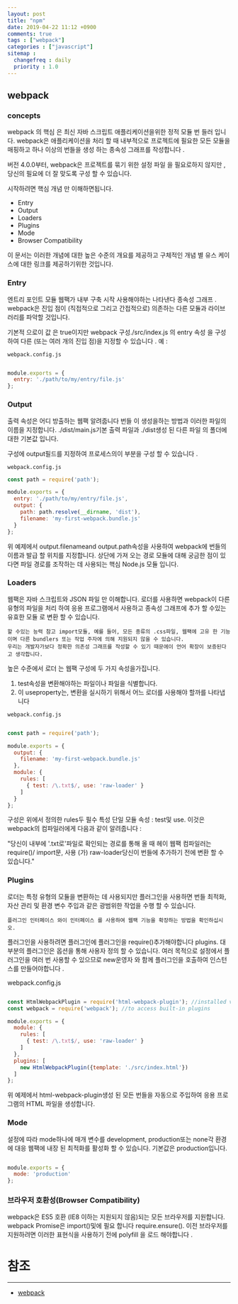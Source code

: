 ```yaml
---
layout: post
title: "npm"
date: 2019-04-22 11:12 +0900
comments: true
tags : ["webpack"]
categories : ["javascript"]
sitemap :
  changefreq : daily
  priority : 1.0
---
```


## webpack

### concepts

webpack 의 핵심 은 최신 자바 스크립트 애플리케이션을위한 정적 모듈 번 들러 입니다. 
webpack은 애플리케이션을 처리 할 때 내부적으로 프로젝트에 필요한 모든 모듈을 매핑하고 하나 이상의 번들을 생성 하는 종속성 그래프를 작성합니다 .

버전 4.0.0부터, webpack은 프로젝트를 묶기 위한 설정 파일 을 필요로하지 않지만 , 당신의 필요에 더 잘 맞도록 구성 할 수 있습니다.

시작하려면 핵심 개념 만 이해하면됩니다.

* Entry
* Output
* Loaders
* Plugins
* Mode
* Browser Compatibility

이 문서는 이러한 개념에 대한 높은 수준의 개요를 제공하고 구체적인 개념 별 유스 케이스에 대한 링크를 제공하기위한 것입니다.

### Entry

엔트리 포인트 모듈 웹팩가 내부 구축 시작 사용해야하는 나타낸다 종속성 그래프 . webpack은 진입 점이 (직접적으로 그리고 간접적으로) 의존하는 다른 모듈과 라이브러리를 파악할 것입니다.

기본적 으로이 값 은 true이지만 webpack 구성./src/index.js 의 entry 속성 을 구성하여 다른 (또는 여러 개의 진입 점)을 지정할 수 있습니다 . 예 :

`webpack.config.js`

```javascript

module.exports = {
  entry: './path/to/my/entry/file.js'
};

```


### Output

출력 속성은 어디 방출하는 웹팩 알려줍니다 번들 이 생성을하는 방법과 이러한 파일의 이름을 지정합니다. ./dist/main.js기본 출력 파일과 ./dist생성 된 다른 파일 의 폴더에 대한 기본값 입니다.

구성에 output필드를 지정하여 프로세스의이 부분을 구성 할 수 있습니다 .


`webpack.config.js`

```javascript
const path = require('path');

module.exports = {
  entry: './path/to/my/entry/file.js',
  output: {
    path: path.resolve(__dirname, 'dist'),
    filename: 'my-first-webpack.bundle.js'
  }
};

```

위 예제에서 output.filenameand output.path속성을 사용하여 webpack에 번들의 이름과 발급 할 위치를 지정합니다. 
상단에 가져 오는 경로 모듈에 대해 궁금한 점이 있다면 파일 경로를 조작하는 데 사용되는 핵심 Node.js 모듈 입니다.

### Loaders

웹팩은 자바 스크립트와 JSON 파일 만 이해합니다. 
로더를 사용하면 webpack이 다른 유형의 파일을 처리 하여 응용 프로그램에서 사용하고 종속성 그래프에 추가 할 수있는 유효한 모듈 로 변환 할 수 있습니다.

```
할 수있는 능력 참고 import모듈, 예를 들어, 모든 종류의 .css파일, 웹팩에 고유 한 기능이며 다른 bundlers 또는 작업 주자에 의해 지원되지 않을 수 있습니다. 
우리는 개발자가보다 정확한 의존성 그래프를 작성할 수 있기 때문에이 언어 확장이 보증된다고 생각합니다.

```

높은 수준에서 로더 는 웹팩 구성에 두 가지 속성을가집니다.

1. test속성을 변환해야하는 파일이나 파일을 식별합니다.
1. 이 useproperty는, 변환을 실시하기 위해서 어느 로더를 사용해야 할까를 나타냅니다

`webpack.config.js`

```javascript

const path = require('path');

module.exports = {
  output: {
    filename: 'my-first-webpack.bundle.js'
  },
  module: {
    rules: [
      { test: /\.txt$/, use: 'raw-loader' }
    ]
  }
};

```
구성은 위에서 정의한 rules두 필수 특성 단일 모듈 속성 : test및 use. 이것은 webpack의 컴파일러에게 다음과 같이 알려줍니다 :

"당신이 내부에 '.txt로'파일로 확인되는 경로를 통해 올 때 헤이 웹팩 컴파일러는 require()/ import문, 사용 (가) raw-loader당신이 번들에 추가하기 전에 변환 할 수 있습니다."

### Plugins

로더는 특정 유형의 모듈을 변환하는 데 사용되지만 플러그인을 사용하면 번들 최적화, 자산 관리 및 환경 변수 주입과 같은 광범위한 작업을 수행 할 수 있습니다.

`플러그인 인터페이스 와이 인터페이스 를 사용하여 웹팩 기능을 확장하는 방법을 확인하십시오.`

플러그인을 사용하려면 플러그인에 플러그인을 require()추가해야합니다 plugins. 
대부분의 플러그인은 옵션을 통해 사용자 정의 할 수 있습니다. 
여러 목적으로 설정에서 플러그인을 여러 번 사용할 수 있으므로 new운영자 와 함께 플러그인을 호출하여 인스턴스를 만들어야합니다 .

webpack.config.js

```javascript

const HtmlWebpackPlugin = require('html-webpack-plugin'); //installed via npm
const webpack = require('webpack'); //to access built-in plugins

module.exports = {
  module: {
    rules: [
      { test: /\.txt$/, use: 'raw-loader' }
    ]
  },
  plugins: [
    new HtmlWebpackPlugin({template: './src/index.html'})
  ]
};

```
위 예제에서 html-webpack-plugin생성 된 모든 번들을 자동으로 주입하여 응용 프로그램의 HTML 파일을 생성합니다.

### Mode

설정에 따라 mode하나에 매개 변수를 development, production또는 none각 환경에 대응 웹팩에 내장 된 최적화를 활성화 할 수 있습니다. 기본값은 production입니다.

```javascript

module.exports = {
  mode: 'production'
};

```

### 브라우저 호환성(Browser Compatibility)

webpack은 ES5 호환 (IE8 이하는 지원되지 않음)되는 모든 브라우저를 지원합니다.
 webpack Promise은 import()및에 필요 합니다 require.ensure(). 
이전 브라우저를 지원하려면 이러한 표현식을 사용하기 전에 polyfill 을 로드 해야합니다 .




# 참조
-----
* [webpack](https://webpack.js.org)


